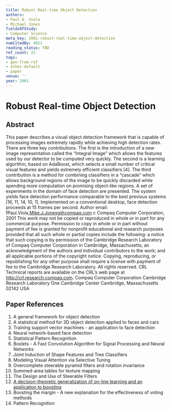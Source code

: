 ```yaml
---
title: Robust Real-time Object Detection
authors:
- Paul A. Viola
- Michael Jones
fieldsOfStudy:
- Computer Science
meta_key: 2001-robust-real-time-object-detection
numCitedBy: 4021
reading_status: TBD
ref_count: 22
tags:
- gen-from-ref
- other-default
- paper
venue: ''
year: 2001
---
```


# Robust Real-time Object Detection

## Abstract

This paper describes a visual object detection framework that is capable of processing images extremely rapidly while achieving high detection rates. There are three key contributions. The first is the introduction of a new image representation called the “Integral Image” which allows the features used by our detector to be computed very quickly. The second is a learning algorithm, based on AdaBoost, which selects a small number of critical visual features and yields extremely efficient classifiers [4]. The third contribution is a method for combining classifiers in a “cascade” which allows background regions of the image to be quickly discarded while spending more computation on promising object-like regions. A set of experiments in the domain of face detection are presented. The system yields face detection performance comparable to the best previous systems [16, 11, 14, 10, 1]. Implemented on a conventional desktop, face detection proceeds at 15 frames per second. Author email: fPaul.Viola,Mike.J.Jonesg@compaq.com c Compaq Computer Corporation, 2001 This work may not be copied or reproduced in whole or in part for any commercial purpose. Permission to copy in whole or in part without payment of fee is granted for nonprofit educational and research purposes provided that all such whole or partial copies include the following: a notice that such copying is by permission of the Cambridge Research Laboratory of Compaq Computer Corporation in Cambridge, Massachusetts; an acknowledgment of the authors and individual contributors to the work; and all applicable portions of the copyright notice. Copying, reproducing, or republishing for any other purpose shall require a license with payment of fee to the Cambridge Research Laboratory. All rights reserved. CRL Technical reports are available on the CRL’s web page at http://crl.research.compaq.com. Compaq Computer Corporation Cambridge Research Laboratory One Cambridge Center Cambridge, Massachusetts 02142 USA

## Paper References

1. A general framework for object detection
2. A statistical method for 3D object detection applied to faces and cars
3. Training support vector machines - an application to face detection
4. Neural network-based face detection
5. Statistical Pattern Recognition
6. Boxlets - A Fast Convolution Algorithm for Signal Processing and Neural Networks
7. Joint Induction of Shape Features and Tree Classifiers
8. Modeling Visual Attention via Selective Tuning
9. Overcomplete steerable pyramid filters and rotation invariance
10. Summed-area tables for texture mapping
11. The Design and Use of Steerable Filters
12. [A decision-theoretic generalization of on-line learning and an application to boosting](1995-a-decision-theoretic-generalization-of-on-line-learning-and-an-application-to-boosting)
13. Boosting the margin - A new explanation for the effectiveness of voting methods
14. Pattern Recognition
